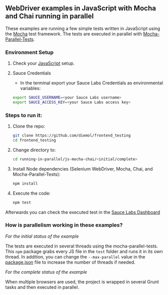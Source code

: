 ## WebDriver examples in JavaScript with Mocha and Chai running in parallel

These examples are running a few simple tests written in JavaScript using the [Mocha](https://mochajs.org/) test
framework. The tests are executed in parallel with [Mocha-Parallel-Tests](https://www.npmjs.com/package/mocha-parallel-tests).

### Environment Setup

1. Check your [JavaScript](https://github.com/diemol/frontend_testing#javascript) setup.

2. Sauce Credentials
    * In the terminal export your Sauce Labs Credentials as environmental variables:
    ```sh
    export SAUCE_USERNAME=<your Sauce Labs username>
    export SAUCE_ACCESS_KEY=<your Sauce Labs access key>
    ```

### Steps to run it:

1. Clone the repo:

    ```sh
    git clone https://github.com/diemol/frontend_testing
    cd frontend_testing
    ```
1. Change directory to:

    ```sh
    cd running-in-parallel/js-mocha-chai/<initial/complete>
    ```
1. Install Node dependencies (Selenium WebDriver, Mocha, Chai, and Mocha-Parallel-Tests):

    ```sh
    npm install
    ```
1. Execute the code:

	```sh
	npm test
	```

Afterwards you can check the executed test in the [Sauce Labs Dashboard](https://saucelabs.com/beta/dashboard/)

### How is parallelism working in these examples?

_For the initial status of the example_

The tests are executed in several threads using the mocha-parallel-tests. This `npm` package grabs every JS file in
the `test` folder and runs it in its own thread. In addition, you can change the `--max-parallel` value in the
[package.json](https://github.com/diemol/frontend_testing/blob/master/running-in-parallel/js-mocha-chai/initial/package.json#L7) file to increase the number of threads if needed.

_For the complete status of the example_

When multiple browsers are used, the project is wrapped in several Grunt tasks and then executed in parallel.


